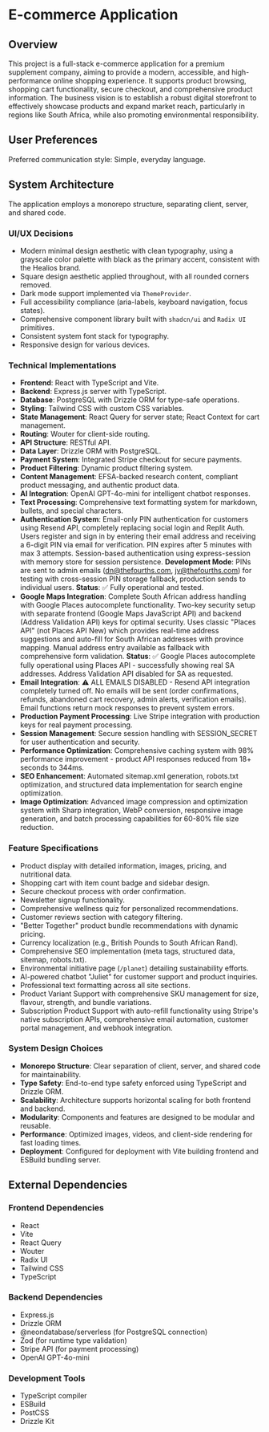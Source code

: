 # E-commerce Application

## Overview
This project is a full-stack e-commerce application for a premium supplement company, aiming to provide a modern, accessible, and high-performance online shopping experience. It supports product browsing, shopping cart functionality, secure checkout, and comprehensive product information. The business vision is to establish a robust digital storefront to effectively showcase products and expand market reach, particularly in regions like South Africa, while also promoting environmental responsibility.

## User Preferences
Preferred communication style: Simple, everyday language.

## System Architecture

The application employs a monorepo structure, separating client, server, and shared code.

### UI/UX Decisions
- Modern minimal design aesthetic with clean typography, using a grayscale color palette with black as the primary accent, consistent with the Healios brand.
- Square design aesthetic applied throughout, with all rounded corners removed.
- Dark mode support implemented via `ThemeProvider`.
- Full accessibility compliance (aria-labels, keyboard navigation, focus states).
- Comprehensive component library built with `shadcn/ui` and `Radix UI` primitives.
- Consistent system font stack for typography.
- Responsive design for various devices.

### Technical Implementations
- **Frontend**: React with TypeScript and Vite.
- **Backend**: Express.js server with TypeScript.
- **Database**: PostgreSQL with Drizzle ORM for type-safe operations.
- **Styling**: Tailwind CSS with custom CSS variables.
- **State Management**: React Query for server state; React Context for cart management.
- **Routing**: Wouter for client-side routing.
- **API Structure**: RESTful API.
- **Data Layer**: Drizzle ORM with PostgreSQL.
- **Payment System**: Integrated Stripe checkout for secure payments.
- **Product Filtering**: Dynamic product filtering system.
- **Content Management**: EFSA-backed research content, compliant product messaging, and authentic product data.
- **AI Integration**: OpenAI GPT-4o-mini for intelligent chatbot responses.
- **Text Processing**: Comprehensive text formatting system for markdown, bullets, and special characters.
- **Authentication System**: Email-only PIN authentication for customers using Resend API, completely replacing social login and Replit Auth. Users register and sign in by entering their email address and receiving a 6-digit PIN via email for verification. PIN expires after 5 minutes with max 3 attempts. Session-based authentication using express-session with memory store for session persistence. **Development Mode**: PINs are sent to admin emails (dn@thefourths.com, jv@thefourths.com) for testing with cross-session PIN storage fallback, production sends to individual users. **Status**: ✅ Fully operational and tested.
- **Google Maps Integration**: Complete South African address handling with Google Places autocomplete functionality. Two-key security setup with separate frontend (Google Maps JavaScript API) and backend (Address Validation API) keys for optimal security. Uses classic "Places API" (not Places API New) which provides real-time address suggestions and auto-fill for South African addresses with province mapping. Manual address entry available as fallback with comprehensive form validation. **Status**: ✅ Google Places autocomplete fully operational using Places API - successfully showing real SA addresses. Address Validation API disabled for SA as requested.
- **Email Integration**: ⚠️ ALL EMAILS DISABLED - Resend API integration completely turned off. No emails will be sent (order confirmations, refunds, abandoned cart recovery, admin alerts, verification emails). Email functions return mock responses to prevent system errors.
- **Production Payment Processing**: Live Stripe integration with production keys for real payment processing.
- **Session Management**: Secure session handling with SESSION_SECRET for user authentication and security.
- **Performance Optimization**: Comprehensive caching system with 98% performance improvement - product API responses reduced from 18+ seconds to 344ms.
- **SEO Enhancement**: Automated sitemap.xml generation, robots.txt optimization, and structured data implementation for search engine optimization.
- **Image Optimization**: Advanced image compression and optimization system with Sharp integration, WebP conversion, responsive image generation, and batch processing capabilities for 60-80% file size reduction.

### Feature Specifications
- Product display with detailed information, images, pricing, and nutritional data.
- Shopping cart with item count badge and sidebar design.
- Secure checkout process with order confirmation.
- Newsletter signup functionality.
- Comprehensive wellness quiz for personalized recommendations.
- Customer reviews section with category filtering.
- "Better Together" product bundle recommendations with dynamic pricing.
- Currency localization (e.g., British Pounds to South African Rand).
- Comprehensive SEO implementation (meta tags, structured data, sitemap, robots.txt).
- Environmental initiative page (`/planet`) detailing sustainability efforts.
- AI-powered chatbot "Juliet" for customer support and product inquiries.
- Professional text formatting across all site sections.
- Product Variant Support with comprehensive SKU management for size, flavour, strength, and bundle variations.
- Subscription Product Support with auto-refill functionality using Stripe's native subscription APIs, comprehensive email automation, customer portal management, and webhook integration.

### System Design Choices
- **Monorepo Structure**: Clear separation of client, server, and shared code for maintainability.
- **Type Safety**: End-to-end type safety enforced using TypeScript and Drizzle ORM.
- **Scalability**: Architecture supports horizontal scaling for both frontend and backend.
- **Modularity**: Components and features are designed to be modular and reusable.
- **Performance**: Optimized images, videos, and client-side rendering for fast loading times.
- **Deployment**: Configured for deployment with Vite building frontend and ESBuild bundling server.

## External Dependencies

### Frontend Dependencies
- React
- Vite
- React Query
- Wouter
- Radix UI
- Tailwind CSS
- TypeScript

### Backend Dependencies
- Express.js
- Drizzle ORM
- @neondatabase/serverless (for PostgreSQL connection)
- Zod (for runtime type validation)
- Stripe API (for payment processing)
- OpenAI GPT-4o-mini

### Development Tools
- TypeScript compiler
- ESBuild
- PostCSS
- Drizzle Kit